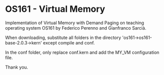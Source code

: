 # OS161 - Virtual Memory
Implementation of Virtual Memory with Demand Paging on teaching operating system OS161 by Federico Perenno and Gianfranco Sarcià.

When downloading, substitute all folders in the directory 'os161->os161-base-2.0.3->kern' except compile and conf.

In the conf folder, only replace conf.kern and add the MY_VM configuration file.

Thank you.
